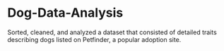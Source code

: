 # Dog-Data-Analysis
Sorted, cleaned, and analyzed a dataset that consisted of detailed traits describing dogs listed on Petfinder, a popular adoption site.
